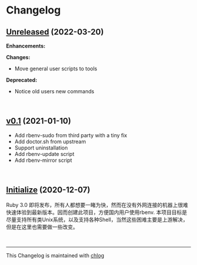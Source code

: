 # Changelog

## [Unreleased](#) (2022-03-20)

**Enhancements:**

**Changes:**

- Move general user scripts to tools

**Deprecated:**

- Notice old users new commands

<br>

## [v0.1](#) (2021-01-10)

- Add rbenv-sudo from third party with a tiny fix
- Add doctor.sh from upstream
- Support uninstallation
- Add rbenv-update script
- Add rbenv-mirror script

<br>

## [Initialize](#) (2020-12-07)

Ruby 3.0 即将发布，所有人都想要一睹为快，然而在没有外网连接的机器上很难快速体验到最新版本。因而创建此项目，方便国内用户使用rbenv. 本项目目标是尽量支持所有类Unix系统，以及支持各种Shell，当然这些困难主要是上游解决，但是在这里也需要做一些改变。

<br>

<hr>

This Changelog is maintained with [chlog](https://github.com/ccmywish/chlog)

